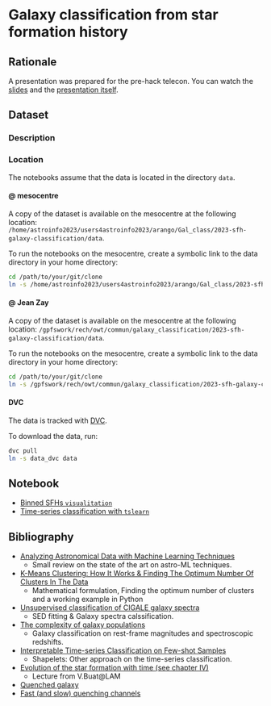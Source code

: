 # Galaxy classification from star formation history

## Rationale

A presentation was prepared for the pre-hack telecon. 
You can watch the [slides][slides] and the [presentation itself][telecon].

[slides]: https://docs.google.com/presentation/d/1smHllIigLpfG2uP7hLTpQNIABpR50r0Zqe2EbgzOJwk/edit?usp=sharing
[telecon]: https://u-paris.zoom.us/rec/share/ibQAB_HcRwoRFxrmne3RtWUnGp3xH_bqsS9oOG0vMHZEPJidfSASYsXzR_MzNCM.0GfrQ39bReZsAScg

## Dataset

### Description

### Location

The notebooks assume that the data is located in the directory `data`.

#### @ mesocentre

A copy of the dataset is available on the mesocentre at the following location: `/home/astroinfo2023/users4astroinfo2023/arango/Gal_class/2023-sfh-galaxy-classification/data`.

To run the notebooks on the mesocentre, create a symbolic link to the data directory in your home directory:

```bash
cd /path/to/your/git/clone
ln -s /home/astroinfo2023/users4astroinfo2023/arango/Gal_class/2023-sfh-galaxy-classification/data data
```

#### @ Jean Zay

A copy of the dataset is available on the mesocentre at the following location: `/gpfswork/rech/owt/commun/galaxy_classification/2023-sfh-galaxy-classification/data`.

To run the notebooks on the mesocentre, create a symbolic link to the data directory in your home directory:

```bash
cd /path/to/your/git/clone
ln -s /gpfswork/rech/owt/commun/galaxy_classification/2023-sfh-galaxy-classification/data data
```

#### DVC

The data is tracked with [DVC](https://dvc.org/).

To download the data, run:

```bash
dvc pull
ln -s data_dvc data
```

## Notebook

- [Binned SFHs `visualitation`](Data-visluation.ipynb)
- [Time-series classification with `tslearn`](k-means_time-series-example.ipynb)

## Bibliography

- [Analyzing Astronomical Data with Machine Learning Techniques](https://arxiv.org/pdf/2302.11573.pdf)
  - Small review on the state of the art on astro-ML techniques.
- [K-Means Clustering: How It Works & Finding The Optimum Number Of Clusters In The Data](https://towardsdatascience.com/k-means-clustering-how-it-works-finding-the-optimum-number-of-clusters-in-the-data-13d18739255c)
  - Mathematical formulation, Finding the optimum number of clusters and a working example in Python 
- [Unsupervised classification of CIGALE galaxy spectra](https://arxiv.org/pdf/2205.09344.pdf)
  - SED fitting & Galaxy spectra calssification.
- [The complexity of galaxy populations](https://arxiv.org/pdf/1805.09904.pdf)
  - Galaxy classification on rest-frame magnitudes and spectroscopic redshifts.
- [Interpretable Time-series Classification on Few-shot Samples](https://arxiv.org/pdf/2006.02031.pdf)
  - Shapelets: Other approach on the time-series classification.
- [Evolution of the star formation with time (see chapter IV) ](https://people.lam.fr/buat.veronique/Veronique/Teaching_files/Lecture4.pdf)
  - Lecture from V.Buat@LAM
- [Quenched galaxy](http://astro.vaporia.com/start/quenchedgalaxy.html)
- [Fast (and slow) quenching channels](https://arxiv.org/pdf/1802.07628.pdf)
